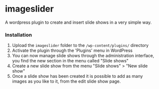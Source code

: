 imageslider
===========

A wordpress plugin to create and insert slide shows in a very simple way.

### Installation

1. Upload the `imageslider` folder to the `/wp-content/plugins/` directory
2. Activate the plugin through the 'Plugins' menu in WordPress
3. You can now manage slide shows through the administration interface, you find the new section in the menu called "Slide shows"
4. Create a new slide show from the menu "Slide shows" > "New slide show"
5. Once a slide show has been created it is possible to add as many images as you like to it, from the edit slide show page.